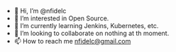 - 👋 Hi, I’m @nfidelc
- 👀 I’m interested in Open Source.
- 🌱 I’m currently learning Jenkins, Kubernetes, etc.
- 💞️ I’m looking to collaborate on nothing at th moment.
- 📫 How to reach me nfidelc@gmail.com

<!---
nfidelc/nfidelc is a ✨ special ✨ repository because its `README.md` (this file) appears on your GitHub profile.
You can click the Preview link to take a look at your changes.
--->
